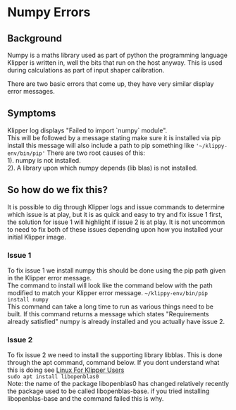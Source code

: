 # Numpy Errors
## Background
Numpy is a maths library used as part of python the programming language Klipper is written in, well the bits that run on the host anyway.
This is used during calculations as part of input shaper calibration.   
   
There are two basic errors that come up, they have very similar display error messages.   
   
## Symptoms
Klipper log displays "Failed to import \`numpy\` module".   
This will be followed by a message stating make sure it is installed via pip install this message will also include a path to pip something like ```'~/klippy-env/bin/pip'```
There are two root causes of this:    
1). numpy is not installed.   
2). A library upon which numpy depends (lib blas) is not installed.
   
## So how do we fix this? 
It is possible to dig through Klipper logs and issue commands to determine which issue is at play, but it is as quick and easy to try and fix issue 1 first, the solution for issue 1 will highlight if issue 2 is at play.
It is not uncommon to need to fix both of these issues depending upon how you installed your initial Klipper image.   
     
### Issue 1
To fix issue 1 we install numpy this should be done using the pip path given in the Klipper error message.   
The command to install will look like the command below with the path modified to match your Klipper error message.
```~/klippy-env/bin/pip install numpy```   
This command can take a long time to run as various things need to be built. If this command returns a message which states "Requirements already satisfied" numpy is already installed and you actually have issue 2.

### Issue 2
To fix issue 2 we need to install the supporting library libblas. This is done through the apt command, command below. If you dont understand what this is doing see [Linux For Klipper Users](linuxForKlipperUsers.md)     
```sudo apt install libopenblas0```   
Note: the name of the package libopenblas0 has changed relatively recently the package used to be called libopenblas-base. if you tried installing libopenblas-base and the command failed this is why.

